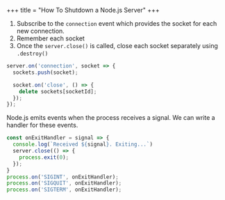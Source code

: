 +++
title = "How To Shutdown a Node.js Server"
+++

1.  Subscribe to the `connection` event which provides the socket for each new connection.
2.  Remember each socket
3.  Once the `server.close()` is called, close each socket separately using `.destroy()`

```js
server.on('connection', socket => {
  sockets.push(socket);

  socket.on('close', () => {
    delete sockets[socketId];
  });
});
```

Node.js emits events when the process receives a signal. We can write a handler for these events.

```js
const onExitHandler = signal => {
  console.log(`Received ${signal}. Exiting...`)
  server.close(() => {
    process.exit(0);
  });
}
process.on('SIGINT', onExitHandler);
process.on('SIGQUIT', onExitHandler);
process.on('SIGTERM', onExitHandler);
```